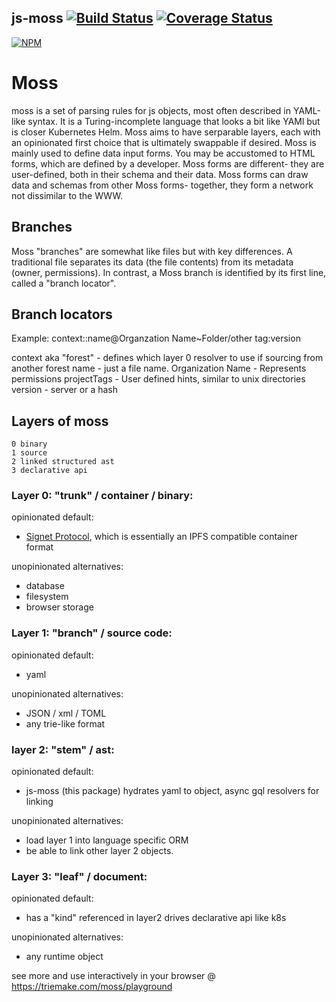 ## js-moss [![Build Status](https://travis-ci.org/1e1f/js-moss.svg?branch=master)](https://travis-ci.org/1e1f/js-moss) [![Coverage Status](https://coveralls.io/repos/github/1e1f/js-moss/badge.svg?branch=master)](https://coveralls.io/github/1e1f/js-moss?branch=master)
[![NPM](https://nodei.co/npm/js-moss.png?downloads=true)](https://nodei.co/npm/js-moss/)

# Moss

moss is a set of parsing rules for js objects, most often described in YAML-like syntax. It is a Turing-incomplete language that looks a bit like YAMl but is closer Kubernetes Helm. Moss aims to have serparable layers, each with an opinionated first choice that is ultimately swappable if desired. Moss is mainly used to define data input forms. You may be accustomed to HTML forms, which are defined by a developer. Moss forms are different- they are user-defined, both in their schema and their data. Moss forms can draw data and schemas from other Moss forms- together, they form a network not dissimilar to the WWW.

## Branches
Moss "branches" are somewhat like files but with key differences. A traditional file separates its data (the file contents) from its metadata (owner, permissions). In contrast, a Moss branch is identified by its first line, called a "branch locator".

## Branch locators

Example: context::name@Organzation Name~Folder/other tag:version

context aka "forest" - defines which layer 0 resolver to use if sourcing from another forest
name - just a file name.
Organization Name - Represents permissions
projectTags - User defined hints, similar to unix directories
version - server or a hash

## Layers of moss
```
0 binary
1 source
2 linked structured ast
3 declarative api
```
### Layer 0: "trunk" / container / binary:
opinionated default:
+ [Signet Protocol](https://github.com/ChromaPDX/signet), which is essentially an IPFS compatible container format

unopinionated alternatives:
+ database
+ filesystem
+ browser storage

### Layer 1: "branch" / source code:
opinionated default:
+ yaml

unopinionated alternatives:
+ JSON / xml / TOML
+ any trie-like format

### layer 2: "stem" / ast:
opinionated default:
+ js-moss (this package) hydrates yaml to object, async gql resolvers for linking

unopinionated alternatives:
+ load layer 1 into language specific ORM
+ be able to link other layer 2 objects.

### Layer 3: "leaf" / document:
opinionated default:
+ has a "kind" referenced in layer2
drives declarative api like k8s

unopinionated alternatives:
+ any runtime object



see more and use interactively in your browser @ https://triemake.com/moss/playground
